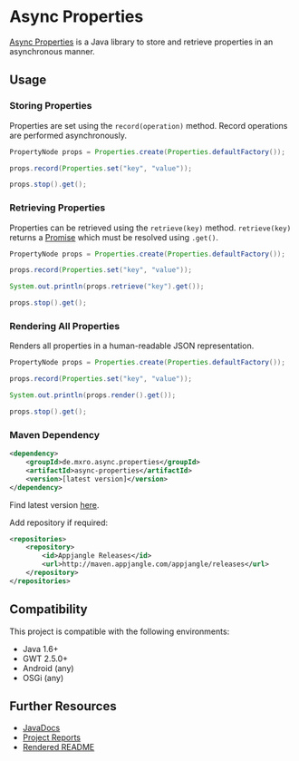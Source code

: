 # Async Properties

[Async Properties](https://github.com/mxro/async-properties) is a Java library to store and retrieve properties in an asynchronous manner.

## Usage

### Storing Properties

Properties are set using the `record(operation)` method. Record operations are performed asynchronously. 

```java
PropertyNode props = Properties.create(Properties.defaultFactory());

props.record(Properties.set("key", "value"));

props.stop().get();

```

### Retrieving Properties

Properties can be retrieved using the `retrieve(key)` method. `retrieve(key)` returns a [Promise](http://modules.appjangle.com/java-promise/latest/apidocs/de/mxro/promise/Promise.html)
 which must be resolved using `.get()`.

```java
PropertyNode props = Properties.create(Properties.defaultFactory());

props.record(Properties.set("key", "value"));

System.out.println(props.retrieve("key").get());

props.stop().get();

```

### Rendering All Properties

Renders all properties in a human-readable JSON representation.

```java
PropertyNode props = Properties.create(Properties.defaultFactory());

props.record(Properties.set("key", "value"));

System.out.println(props.render().get());

props.stop().get();

```

### Maven Dependency

```xml
<dependency>
    <groupId>de.mxro.async.properties</groupId>
	<artifactId>async-properties</artifactId>
	<version>[latest version]</version>
</dependency>
```

Find latest version [here](http://modules.appjangle.com/async-properties/latest/project-summary.html).

Add repository if required:

```xml
<repositories>
	<repository>
		<id>Appjangle Releases</id>
		<url>http://maven.appjangle.com/appjangle/releases</url>
	</repository>
</repositories>
```

## Compatibility

This project is compatible with the following environments:

- Java 1.6+
- GWT 2.5.0+
- Android (any)
- OSGi (any)


## Further Resources

- [JavaDocs](http://modules.appjangle.com/async-properties/latest/apidocs/)
- [Project Reports](http://modules.appjangle.com/async-properties/latest/project-reports.html)
- [Rendered README](http://documentup.com/mxro/async-properties)